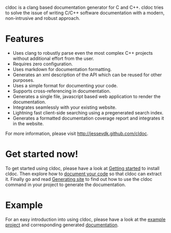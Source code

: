 cldoc is a clang based documentation generator for C and C++. cldoc tries to
solve the issue of writing C/C++ software documentation with a modern,
non-intrusive and robust approach.

# Features
* Uses clang to robustly parse even the most complex C++ projects without
  additional effort from the user.
* Requires zero configuration.
* Uses markdown for documentation formatting.
* Generates an xml description of the API which can be reused for other purposes.
* Uses a simple format for documenting your code.
* Supports cross-referencing in documentation.
* Generates a single file, javascript based web application to render the documentation.
* Integrates seamlessly with your existing website.
* Lightning fast client-side searching using a pregenerated search index.
* Generates a formatted documentation coverage report and integrates it in the
  website.

For more information, please visit http://jessevdk.github.com/cldoc.

# Get started now!
To get started using cldoc, please have a look at
[Getting started](http://jessevdk.github.com/cldoc/gettingstarted.html) to install cldoc. Then explore how
to [document your code](http://jessevdk.github.com/cldoc/documenting.html) so that cldoc can extract it. Finally
go and read [Generating site](http://jessevdk.github.com/cldoc/generating.html) to find out how to use the cldoc
command in your project to generate the documentation.

# Example
For an easy introduction into using cldoc, please have a look at the
[example project](https://github.com/jessevdk/cldoc/tree/master/example) and corresponding
generated [documentation](http://jessevdk.github.com/cldoc/example/).

